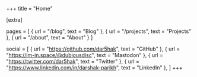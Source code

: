 +++
title = "Home"

[extra]

pages = [
  { url = "/blog", text = "Blog" },
  { url = "/projects", text = "Projects" },
  { url = "/about", text = "About" }
]

social = [
  { url = "https://github.com/dar5hak", text = "GitHub" },
  { url = "https://im-in.space/@dubiousdisc", text = "Mastodon" },
  { url = "https://twitter.com/dar5hak", text = "Twitter" },
  { url = "https://www.linkedin.com/in/darshak-parikh", text = "LinkedIn" },
]
+++
